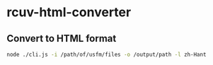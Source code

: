 # rcuv-html-converter

## Convert to HTML format

```sh
node ./cli.js -i /path/of/usfm/files -o /output/path -l zh-Hant
```
